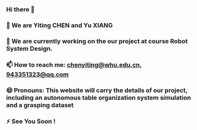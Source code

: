 ### Hi there 👋

### 👯 We are Yiting CHEN and Yu XIANG
### 🔭 We are currently working on the our project at course Robot System Design.
### 📫 How to reach me: chenyiting@whu.edu.cn, 943351323@qq.com

### 😄 Pronouns: This website will carry the details of our project, including an autonomous table organization system simulation and a grasping dataset

### ⚡ See You Soon !
<!--
**Xyyy1999/Xyyy1999** is a ✨ _special_ ✨ repository because its `README.md` (this file) appears on your GitHub profile.

Here are some ideas to get you started:

- 🔭 I’m currently working on ...
- 🌱 I’m currently learning ...
- 👯 I’m looking to collaborate on ...
- 🤔 I’m looking for help with ...
- 💬 Ask me about ...
- 📫 How to reach me: ...
- 😄 Pronouns: ...
- ⚡ Fun fact: ...
-->
